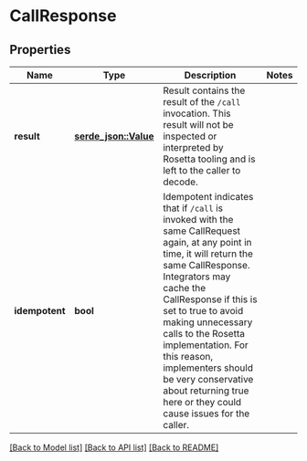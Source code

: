 # CallResponse

## Properties

| Name           | Type                         | Description                                                                                                                                                                                                                                                                                                                                                                                                | Notes |
| -------------- | ---------------------------- | ---------------------------------------------------------------------------------------------------------------------------------------------------------------------------------------------------------------------------------------------------------------------------------------------------------------------------------------------------------------------------------------------------------- | ----- |
| **result**     | [**serde_json::Value**](.md) | Result contains the result of the `/call` invocation. This result will not be inspected or interpreted by Rosetta tooling and is left to the caller to decode.                                                                                                                                                                                                                                             |       |
| **idempotent** | **bool**                     | Idempotent indicates that if `/call` is invoked with the same CallRequest again, at any point in time, it will return the same CallResponse. Integrators may cache the CallResponse if this is set to true to avoid making unnecessary calls to the Rosetta implementation. For this reason, implementers should be very conservative about returning true here or they could cause issues for the caller. |       |

[[Back to Model list]](../README.md#documentation-for-models)
[[Back to API list]](../README.md#documentation-for-api-endpoints) [[Back to README]](../README.md)

